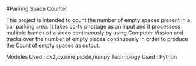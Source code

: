 #Parking Space Counter
 
This project is intended to count the number of empty spaces present in a car parking area. 
It takes cc-tv phottage as an input and it processess multiple frames of a video continuously by using Computer Vission
and tracks over the number of empty places continuously in order to produce the Count of empty spaces as output.

Modules Used : cv2,cvzone,pickle,numpy
Technology Used : Python
